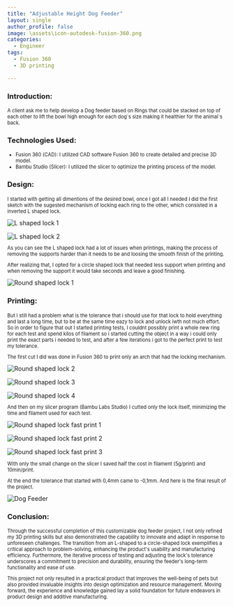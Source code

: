 ```yaml
---
title: "Adjustable Height Dog Feeder"
layout: single
author_profile: false
image: \assets\icon-autodesk-fusion-360.png
categories:
  - Engineer
tags:
  - Fusion 360
  - 3D printing

---
```


<h3>Introduction:</h3>

<p style="font-size:0.8em">
A client ask me to help develop a Dog feeder based on Rings that could be stacked on top of each other to lift the bowl high enough for each dog`s size making it healthier for the animal`s back.
</p>

<h3>Technologies Used:</h3>
  <ul style="font-size:0.8em">
  <li>Fusion 360 (CAD): I utilized CAD software Fusion 360 to create detailed and precise 3D model.</li>
  <li>Bambu Studio (Slicer): I utilized the slicer to optimize the printing process of the model.</li>
  </ul>

<h3>Design:</h3>

<p style="font-size:0.8em">
I started with getting all dimentions of the desired bowl, once I got all I needed I did the first sketch with the sugested mechanism of locking each ring to the other, which consisted in a inverted L shaped lock.
</p>

<img src="\assets\AdjustableHeightDogFeeder01.jpg" alt="L shaped lock 1" class="image">
<p></p>
<img src="\assets\AdjustableHeightDogFeeder02.jpg" alt="L shaped lock 2" class="image">

<p style="font-size:0.8em">
As you can see the L shaped lock had a lot of issues when printings, making the process of removing the supports harder than it needs to be and loosing the smooth finish of the printing.
</p>

<p style="font-size:0.8em">
After realizing that, I opted for a circle shaped lock that needed less support when printing and when removing the support it would take seconds and leave a good finishing.
</p>

<img src="\assets\AdjustableHeightDogFeeder05.jpg" alt="Round shaped lock 1" class="image">

<h3>Printing:</h3>

<p style="font-size:0.8em">
But I still had a problem what is the tolerance that i should use for that lock to hold everything and last a long time, but to be at the same time eazy to lock and unlock iwth not much effort.
So in order to figure that out I started printing tests, I couldnt possibly print a whole new ring for each test and spend kilos of filament so i started cutting the object in a way i could only print the exact parts i needed to test, and after a few iterations i got to the perfect print to test my tolerance.
</p>

<p style="font-size:0.8em">
The first cut I did was done in Fusion 360 to print only an arch that had the locking mechanism.
</p>

<img src="\assets\AdjustableHeightDogFeeder03.png" alt="Round shaped lock 2" class="image">
<p></p>
<img src="\assets\AdjustableHeightDogFeeder04.png" alt="Round shaped lock 3" class="image">
<p></p>
<img src="\assets\AdjustableHeightDogFeeder06.jpg" alt="Round shaped lock 4" class="image">


<p style="font-size:0.8em">
And then on my slicer program (Bambu Labs Studio) I cutted only the lock itself, minimizing the time and filament used for each test.
</p>


<img src="\assets\AdjustableHeightDogFeeder07.png" alt="Round shaped lock fast print 1" class="image">
<p></p>
<img src="\assets\AdjustableHeightDogFeeder08.png" alt="Round shaped lock fast print 2" class="image">
<p></p>
<img src="\assets\AdjustableHeightDogFeeder09.jpg" alt="Round shaped lock fast print 3" class="image">

<p style="font-size:0.8em">
With only the small change on the slicer I saved half the cost in filament (5g/print) and 10min/print.
</p>

<p style="font-size:0.8em">
At the end the tolerance that started with 0,4mm came to -0,1mm. And here is the final result of the project.
</p>


<img src="\assets\AdjustableHeightDogFeeder10.jpg" alt="Dog Feeder" class="image">


<h3>Conclusion:</h3>
<p style="font-size:0.8em">
Through the successful completion of this customizable dog feeder project, I not only refined my 3D printing skills but also demonstrated the capability to innovate and adapt in response to unforeseen challenges. The transition from an L-shaped to a circle-shaped lock exemplifies a critical approach to problem-solving, enhancing the product's usability and manufacturing efficiency. Furthermore, the iterative process of testing and adjusting the lock's tolerance underscores a commitment to precision and durability, ensuring the feeder's long-term functionality and ease of use. 
</p>

<p style="font-size:0.8em">
This project not only resulted in a practical product that improves the well-being of pets but also provided invaluable insights into design optimization and resource management. Moving forward, the experience and knowledge gained lay a solid foundation for future endeavors in product design and additive manufacturing.
</p>


